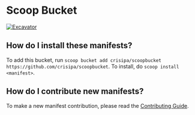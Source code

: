 # Scoop Bucket

[![Excavator](https://github.com/crisipa/scoopbucket/actions/workflows/ci.yml/badge.svg)](https://github.com/crisipa/scoopbucket/actions/workflows/ci.yml)

## How do I install these manifests?

To add this bucket, run `scoop bucket add crisipa/scoopbucket https://github.com/crisipa/scoopbucket`. To install, do `scoop install <manifest>`.

## How do I contribute new manifests?

To make a new manifest contribution, please read the [Contributing Guide](https://github.com/ScoopInstaller/.github/blob/main/.github/CONTRIBUTING.md).
